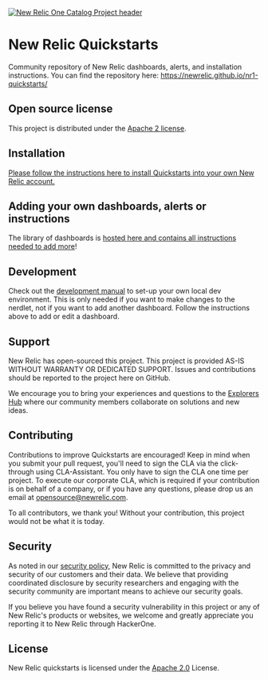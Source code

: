 [![New Relic One Catalog Project header](https://github.com/newrelic/opensource-website/raw/master/src/images/categories/New_Relic_One_Catalog_Project.png)](https://opensource.newrelic.com/oss-category/#new-relic-one-catalog-project)

# New Relic Quickstarts

Community repository of New Relic dashboards, alerts, and installation instructions. You can find the repository here: https://newrelic.github.io/nr1-quickstarts/

## Open source license

This project is distributed under the [Apache 2 license](LICENSE).

## Installation

[Please follow the instructions here to install Quickstarts into your own New Relic account.](https://newrelic.github.io/quickstarts-dashboard-library/#/installation)

## Adding your own dashboards, alerts or instructions

The library of dashboards is [hosted here and contains all instructions needed to add more](https://github.com/newrelic/quickstarts-dashboard-library#getting-started)!

## Development

Check out the [development manual](./DEVELOPMENT.md) to set-up your own local dev environment. This is only needed if you want to make changes to the nerdlet, not if you want to add another dashboard. Follow the instructions above to add or edit a dashboard.

## Support

New Relic has open-sourced this project. This project is provided AS-IS WITHOUT WARRANTY OR DEDICATED SUPPORT. Issues and contributions should be reported to the project here on GitHub.

We encourage you to bring your experiences and questions to the [Explorers Hub](https://discuss.newrelic.com) where our community members collaborate on solutions and new ideas.

## Contributing
Contributions to improve Quickstarts are encouraged! Keep in mind when you submit your pull request, you'll need to sign the CLA via the click-through using CLA-Assistant. You only have to sign the CLA one time per project.
To execute our corporate CLA, which is required if your contribution is on behalf of a company, or if you have any questions, please drop us an email at opensource@newrelic.com.

To all contributors, we thank you! Without your contribution, this project would not be what it is today.

## Security

As noted in our [security policy](https://github.com/newrelic/nr1-quickstarts/security/policy), New Relic is committed to the privacy and security of our customers and their data. We believe that providing coordinated disclosure by security researchers and engaging with the security community are important means to achieve our security goals.

If you believe you have found a security vulnerability in this project or any of New Relic's products or websites, we welcome and greatly appreciate you reporting it to New Relic through HackerOne.

## License
New Relic quickstarts is licensed under the [Apache 2.0](http://apache.org/licenses/LICENSE-2.0.txt) License.

